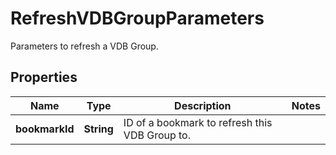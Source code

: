 

# RefreshVDBGroupParameters

Parameters to refresh a VDB Group.

## Properties

| Name | Type | Description | Notes |
|------------ | ------------- | ------------- | -------------|
|**bookmarkId** | **String** | ID of a bookmark to refresh this VDB Group to. |  |



